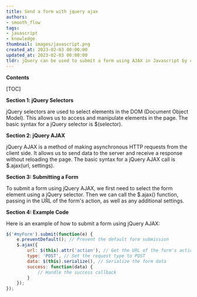 ```yaml
---
title: Send a form with jquery ajax
authors:
- smooth_flow
tags:
- javascript
- knowledge
thumbnail: images/javascript.png
created_at: 2023-02-03 00:00:00
updated_at: 2023-02-03 00:00:00
tldr: jQuery can be used to submit a form using AJAX in Javascript by calling the jQuery.ajax() or jQuery.post() method.
---
```


**Contents**

[TOC]

**Section 1: jQuery Selectors**

jQuery selectors are used to select elements in the DOM (Document Object Model). This allows us to access and manipulate elements in the page. The basic syntax for a jQuery selector is $(selector).

**Section 2: jQuery AJAX**

jQuery AJAX is a method of making asynchronous HTTP requests from the client side. It allows us to send data to the server and receive a response without reloading the page. The basic syntax for a jQuery AJAX call is $.ajax(url, settings).

**Section 3: Submitting a Form**

To submit a form using jQuery AJAX, we first need to select the form element using a jQuery selector. Then we can call the $.ajax() function, passing in the URL of the form's action, as well as any additional settings.

**Section 4: Example Code**

Here is an example of how to submit a form using jQuery AJAX:

```javascript
$('#myForm').submit(function(e) {
    e.preventDefault(); // Prevent the default form submission
    $.ajax({
        url: $(this).attr('action'), // Get the URL of the form's action
        type: 'POST', // Set the request type to POST
        data: $(this).serialize(), // Serialize the form data
        success: function(data) {
            // Handle the success callback
        }
    });
});
```
